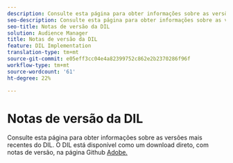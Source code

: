 ```yaml
---
description: Consulte esta página para obter informações sobre as versões mais recentes do DIL
seo-description: Consulte esta página para obter informações sobre as versões mais recentes do DIL
seo-title: Notas de versão da DIL
solution: Audience Manager
title: Notas de versão da DIL
feature: DIL Implementation
translation-type: tm+mt
source-git-commit: e05eff3cc04e4a82399752c862e2b2370286f96f
workflow-type: tm+mt
source-wordcount: '61'
ht-degree: 22%

---
```



# Notas de versão da DIL

Consulte esta página para obter informações sobre as versões mais recentes do DIL. O DIL está disponível como um download direto, com notas de versão, na página Github [Adobe.](https://github.com/Adobe-Marketing-Cloud/dil/releases)

